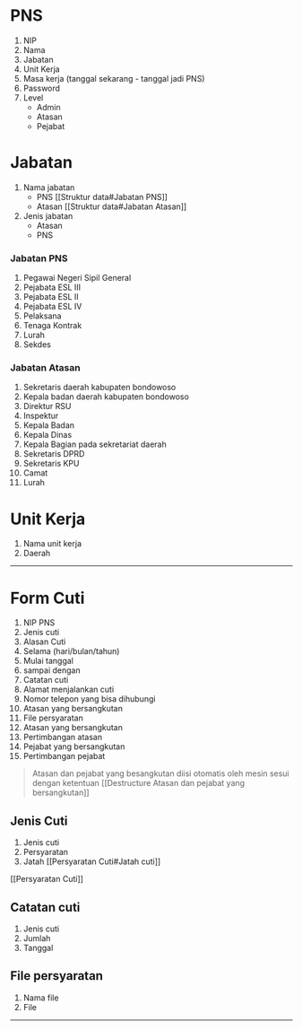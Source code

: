 # PNS
1. NIP
2. Nama
3. Jabatan
3. Unit Kerja
4. Masa kerja (tanggal sekarang - tanggal jadi PNS)
5. Password
6. Level
	- Admin
	- Atasan
	- Pejabat

# Jabatan
1. Nama jabatan 
	- PNS [[Struktur data#Jabatan PNS]]
	- Atasan [[Struktur data#Jabatan Atasan]]
2. Jenis jabatan
	- Atasan
	- PNS

### Jabatan PNS
1. Pegawai Negeri Sipil General
2. Pejabata ESL III
3. Pejabata ESL II
4. Pejabata ESL IV
5. Pelaksana
6. Tenaga Kontrak
7. Lurah
8. Sekdes

### Jabatan Atasan
1. Sekretaris daerah kabupaten bondowoso
2. Kepala badan daerah kabupaten bondowoso
3. Direktur RSU
4. Inspektur
5. Kepala Badan
6. Kepala Dinas
8. Kepala Bagian pada sekretariat daerah
9. Sekretaris DPRD
10. Sekretaris KPU
11. Camat
12. Lurah

# Unit Kerja
1. Nama unit kerja
2. Daerah

***
# Form Cuti
1. NIP PNS
2. Jenis cuti
3. Alasan Cuti
4. Selama (hari/bulan/tahun)
5. Mulai tanggal
6. sampai dengan
7. Catatan cuti
8. Alamat menjalankan cuti
9. Nomor telepon yang bisa dihubungi
10. Atasan yang bersangkutan
11. File persyaratan
12. Atasan yang bersangkutan
13. Pertimbangan atasan
14. Pejabat yang bersangkutan
15. Pertimbangan pejabat

> Atasan dan pejabat yang besangkutan diisi otomatis oleh mesin sesui dengan ketentuan [[Destructure Atasan dan pejabat yang bersangkutan]]

## Jenis Cuti
1. Jenis cuti
2. Persyaratan
3. Jatah [[Persyaratan Cuti#Jatah cuti]]

[[Persyaratan Cuti]]

## Catatan cuti
1. Jenis cuti
2. Jumlah 
3. Tanggal

## File persyaratan
1. Nama file
2. File
***


